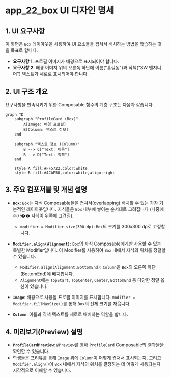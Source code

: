 # app_22_box UI 디자인 명세

## 1. UI 요구사항

이 화면은 `Box` 레이아웃을 사용하여 UI 요소들을 겹쳐서 배치하는 방법을 학습하는 것을 목표로 합니다.

*   **요구사항 1**: 프로필 이미지가 배경으로 표시되어야 합니다.
*   **요구사항 2**: 배경 이미지 위의 오른쪽 하단에 이름("홍길동")과 직책("SW 엔지니어") 텍스트가 세로로 표시되어야 합니다.

## 2. UI 구조 개요

요구사항을 만족시키기 위한 Composable 함수의 계층 구조는 다음과 같습니다.

```mermaid
graph TD
    subgraph "ProfileCard (Box)"
        A[Image: 배경 프로필]
        B[Column: 텍스트 정보]
    end

    subgraph "텍스트 정보 (Column)"
        B --> C["Text: 이름"]
        B --> D["Text: 직책"]
    end

    style A fill:#FF5722,color:white
    style B fill:#4CAF50,color:white,align:right
```

## 3. 주요 컴포저블 및 개념 설명

*   **`Box`**: `Box`는 자식 Composable들을 겹쳐서(overlapping) 배치할 수 있는 가장 기본적인 레이아웃입니다. 자식들은 `Box` 내부에 쌓이는 순서대로 그려집니다 (나중에 추가�� 자식이 위쪽에 그려짐).
    *   `modifier = Modifier.size(300.dp)`: `Box`의 크기를 300x300 dp로 고정합니다.

*   **`Modifier.align(Alignment)`**: `Box`의 자식 Composable에게만 사용할 수 있는 특별한 Modifier입니다. 이 Modifier를 사용하여 `Box` 내에서 자식의 위치를 정렬할 수 있습니다.
    *   `Modifier.align(Alignment.BottomEnd)`: `Column`을 `Box`의 오른쪽 하단(BottomEnd)에 배치합니다.
    *   `Alignment`에는 `TopStart`, `TopCenter`, `Center`, `BottomEnd` 등 다양한 정렬 옵션이 있습니다.

*   **`Image`**: 배경으로 사용될 프로필 이미지를 표시합니다. `modifier = Modifier.fillMaxSize()`를 통해 `Box`의 전체 크기를 채웁니다.

*   **`Column`**: 이름과 직책 텍스트를 세로로 배치하는 역할을 합니다.

## 4. 미리보기(Preview) 설명

*   **`ProfileCardPreview`**: `@Preview`를 통해 `ProfileCard` Composable의 결과물을 확인할 수 있습니다.
*   학생들은 프리뷰를 통해 `Image` 위에 `Column`이 어떻게 겹쳐서 표시되는지, 그리고 `Modifier.align()`이 `Box` 내에서 자식의 위치를 결정하는 데 어떻게 사용되는지 시각적으로 이해할 수 있습니다.
